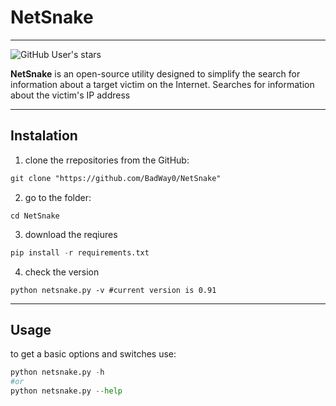 # NetSnake 
----
![GitHub User's stars](https://img.shields.io/github/stars/BadWay0?style=flat-square&logoColor=red)




**NetSnake** is an open-source utility designed to simplify the search for information about a target victim on the Internet. Searches for information about the victim's IP address 

----
## Instalation

1. clone the rrepositories from the GitHub:

```markdown
git clone "https://github.com/BadWay0/NetSnake"
```
2. go to the folder:

```terminal
cd NetSnake
```
3. download the reqiures 

```python
pip install -r requirements.txt
```
4. check the version

```terminal
python netsnake.py -v #current version is 0.91
```

----
## Usage

to get a basic options and switches use:
```python
python netsnake.py -h
#or
python netsnake.py --help
```
